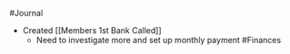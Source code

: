 #Journal
- Created [[Members 1st Bank Called]] 
	- Need to investigate more and set up monthly payment #Finances